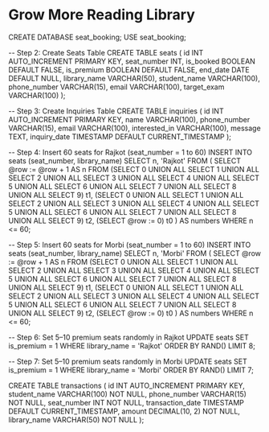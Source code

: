 # Grow More Reading Library
CREATE DATABASE seat_booking;
USE seat_booking;

-- Step 2: Create Seats Table
CREATE TABLE seats (
    id INT AUTO_INCREMENT PRIMARY KEY,
    seat_number INT,
    is_booked BOOLEAN DEFAULT FALSE,
    is_premium BOOLEAN DEFAULT FALSE,
    end_date DATE DEFAULT NULL,
    library_name VARCHAR(50),
    student_name VARCHAR(100),
    phone_number VARCHAR(15),
    email VARCHAR(100),
    target_exam VARCHAR(100)
);

-- Step 3: Create Inquiries Table
CREATE TABLE inquiries (
    id INT AUTO_INCREMENT PRIMARY KEY,
    name VARCHAR(100),
    phone_number VARCHAR(15),
    email VARCHAR(100),
    interested_in VARCHAR(100),
    message TEXT,
    inquiry_date TIMESTAMP DEFAULT CURRENT_TIMESTAMP
);

-- Step 4: Insert 60 seats for Rajkot (seat_number = 1 to 60)
INSERT INTO seats (seat_number, library_name)
SELECT n, 'Rajkot'
FROM (
    SELECT @row := @row + 1 AS n
    FROM (SELECT 0 UNION ALL SELECT 1 UNION ALL SELECT 2 UNION ALL SELECT 3 
          UNION ALL SELECT 4 UNION ALL SELECT 5 UNION ALL SELECT 6 
          UNION ALL SELECT 7 UNION ALL SELECT 8 UNION ALL SELECT 9) t1,
         (SELECT 0 UNION ALL SELECT 1 UNION ALL SELECT 2 UNION ALL SELECT 3 
          UNION ALL SELECT 4 UNION ALL SELECT 5 UNION ALL SELECT 6 
          UNION ALL SELECT 7 UNION ALL SELECT 8 UNION ALL SELECT 9) t2,
         (SELECT @row := 0) t0
) AS numbers
WHERE n <= 60;

-- Step 5: Insert 60 seats for Morbi (seat_number = 1 to 60)
INSERT INTO seats (seat_number, library_name)
SELECT n, 'Morbi'
FROM (
    SELECT @row := @row + 1 AS n
    FROM (SELECT 0 UNION ALL SELECT 1 UNION ALL SELECT 2 UNION ALL SELECT 3 
          UNION ALL SELECT 4 UNION ALL SELECT 5 UNION ALL SELECT 6 
          UNION ALL SELECT 7 UNION ALL SELECT 8 UNION ALL SELECT 9) t1,
         (SELECT 0 UNION ALL SELECT 1 UNION ALL SELECT 2 UNION ALL SELECT 3 
          UNION ALL SELECT 4 UNION ALL SELECT 5 UNION ALL SELECT 6 
          UNION ALL SELECT 7 UNION ALL SELECT 8 UNION ALL SELECT 9) t2,
         (SELECT @row := 0) t0
) AS numbers
WHERE n <= 60;

-- Step 6: Set 5–10 premium seats randomly in Rajkot
UPDATE seats
SET is_premium = 1
WHERE library_name = 'Rajkot'
ORDER BY RAND()
LIMIT 8;

-- Step 7: Set 5–10 premium seats randomly in Morbi
UPDATE seats
SET is_premium = 1
WHERE library_name = 'Morbi'
ORDER BY RAND()
LIMIT 7;



CREATE TABLE transactions (
    id INT AUTO_INCREMENT PRIMARY KEY,
    student_name VARCHAR(100) NOT NULL,
    phone_number VARCHAR(15) NOT NULL,
    seat_number INT NOT NULL,
    transaction_date TIMESTAMP DEFAULT CURRENT_TIMESTAMP,
    amount DECIMAL(10, 2) NOT NULL,
    library_name VARCHAR(50) NOT NULL
);
